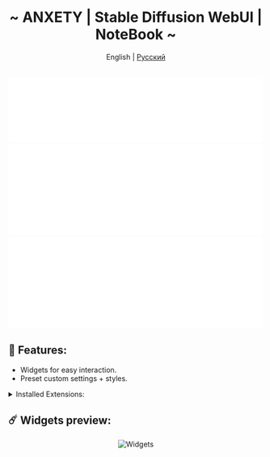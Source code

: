 <div align="center">

<h1 align="center">~ ANXETY | Stable Diffusion WebUI | NoteBook ~</h1>

English | [Русский ](./README-ru_RU.md)

</div>


<div align="center">
	<br>
	<a href="https://lookup.guru/565783561878372352">
		<img src="/SVG/en/discord-en.svg" width="800" height="130" alt="discord">
	</a>
	<br>
	<a href="https://studiolab.sagemaker.aws/import/github/anxety-solo/sd-webui-sagemaker/blob/main/notebooks/sagemaker/en/anxety-sdw_en.ipynb">
		<img src="/SVG/en/sagemaker-en.svg" width="800" height="180" alt="sagemaker">
	</a>
	<br>
	<a href="https://www.kaggle.com/anxetysolo/anxety-sdw-en">
		<img src="/SVG/en/kaggle-en.svg" width="800" height="180" alt="kaggle">
	</a>
</div>


## 🌟 Features:
  - Widgets for easy interaction.
  - Preset custom settings + styles.


<details>
<summary>Installed Extensions:</summary>

- [Config-Presets](https://github.com/Zyin055/Config-Presets)
- [Umi-AI-Wildcards](https://github.com/Tsukreya/Umi-AI-Wildcards)
- [additional-networks](https://github.com/kohya-ss/sd-webui-additional-networks)
- [adetailer](https://github.com/Bing-su/adetailer)
- [aspect-ratio-helper](https://github.com/thomasasfk/sd-webui-aspect-ratio-helper)
- [batchlinks](https://github.com/etherealxx/batchlinks-webui)
- [canvas-zoom](https://github.com/richrobber2/canvas-zoom)
- [cattpuccin](https://github.com/catppuccin/stable-diffusion-webui)
- [ControlNet](https://github.com/Mikubill/sd-webui-controlnet)
- [infinite-image-browsing](https://github.com/zanllp/sd-webui-infinite-image-browsing)
- [lora-block-weight](https://github.com/hako-mikan/sd-webui-lora-block-weight)
- [ncpt_colab_timer](https://github.com/NoCrypt/ncpt_colab_timer) - edit me
- [neutral-prompt](https://github.com/ljleb/sd-webui-neutral-prompt)
- [regional-prompter](https://github.com/hako-mikan/sd-webui-regional-prompter)
- [state](https://github.com/ilian6806/stable-diffusion-webui-state)
- [supermerger](https://github.com/hako-mikan/sd-webui-supermerger)
- [tag-complete](https://github.com/DominikDoom/a1111-sd-webui-tagcomplete)
- [wd14-tagger](https://github.com/picobyte/stable-diffusion-webui-wd14-tagger)

</details>


## ☄️ Widgets preview:

<div align="center">

  ![Widgets](https://github.com/anxety-solo/sd-webui-sagemaker/blob/main/img/en/ANRED_widgets_view_en.png)  
  
</div>